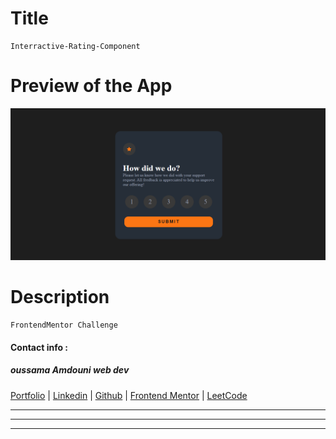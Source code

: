 
# Title
    Interractive-Rating-Component

# Preview of the App

![Interractive-Rating-Component](Interractive-Rating-Component.png)

# Description
    FrontendMentor Challenge


#### Contact info :

##### oussama Amdouni web dev

[Portfolio]() | [Linkedin](https://www.linkedin.com/in/usama-amdouni/) | [Github](https://github.com/hernon07) | [Frontend Mentor](https://www.frontendmentor.io/profile/hernon07) | [LeetCode](https://leetcode.com/u/hernon07/)
***
***
***